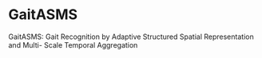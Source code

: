 # GaitASMS
GaitASMS: Gait Recognition by Adaptive Structured Spatial Representation and Multi- Scale Temporal Aggregation
